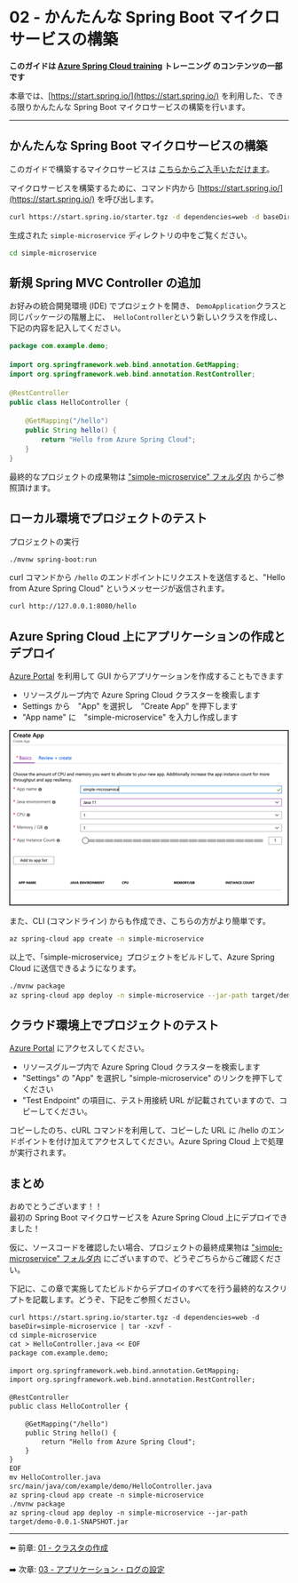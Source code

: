 # 02 - かんたんな Spring Boot マイクロサービスの構築

__このガイドは [Azure Spring Cloud training](../README.md) トレーニング のコンテンツの一部です__

本章では、[https://start.spring.io/](https://start.spring.io/) を利用した、できる限りかんたんな Spring Boot マイクロサービスの構築を行います。

---

## かんたんな Spring Boot マイクロサービスの構築

このガイドで構築するマイクロサービスは [こちらからご入手いただけます](./simple-microservice/)。

マイクロサービスを構築するために、コマンド内から [https://start.spring.io/](https://start.spring.io/) を呼び出します。

```bash
curl https://start.spring.io/starter.tgz -d dependencies=web -d baseDir=simple-microservice | tar -xzvf -
```

生成された `simple-microservice` ディレクトリの中をご覧ください。


```bash
cd simple-microservice
```

## 新規 Spring MVC Controller の追加

お好みの統合開発環境 (IDE) でプロジェクトを開き、 `DemoApplication`クラスと同じパッケージの階層上に、` HelloController`という新しいクラスを作成し、下記の内容を記入してください。

```java
package com.example.demo;

import org.springframework.web.bind.annotation.GetMapping;
import org.springframework.web.bind.annotation.RestController;

@RestController
public class HelloController {

    @GetMapping("/hello")
    public String hello() {
        return "Hello from Azure Spring Cloud";
    }
}
```

最終的なプロジェクトの成果物は ["simple-microservice" フォルダ内](simple-microservice/) からご参照頂けます。


## ローカル環境でプロジェクトのテスト

プロジェクトの実行

```bash
./mvnw spring-boot:run
```

curl コマンドから `/hello` のエンドポイントにリクエストを送信すると、"Hello from Azure Spring Cloud" というメッセージが返信されます。

```bash
curl http://127.0.0.1:8080/hello
```

## Azure Spring Cloud 上にアプリケーションの作成とデプロイ

[Azure Portal](https://portal.azure.com/?WT.mc_id=azurespringcloud-github-yoterada) を利用して GUI からアプリケーションを作成することもできます

- リソースグループ内で Azure Spring Cloud クラスターを検索します
- Settings から　"App" を選択し　”Create App” を押下します
- "App name" に　"simple-microservice" を入力し作成します

![Create application](media/01-create-application.png)

また、CLI (コマンドライン) からも作成でき、こちらの方がより簡単です。

```bash
az spring-cloud app create -n simple-microservice
```

以上で、「simple-microservice」プロジェクトをビルドして、Azure Spring Cloud に送信できるようになります。

```bash
./mvnw package
az spring-cloud app deploy -n simple-microservice --jar-path target/demo-0.0.1-SNAPSHOT.jar
```

## クラウド環境上でプロジェクトのテスト

[Azure Portal](https://portal.azure.com/?WT.mc_id=azurespringcloud-github-yoterada) にアクセスしてください。

- リソースグループ内で Azure Spring Cloud クラスターを検索します
- "Settings" の "App" を選択し "simple-microservice" のリンクを押下してください
- "Test Endpoint" の項目に、テスト用接続 URL が記載されていますので、コピーしてください。

コピーしたのち、cURL コマンドを利用して、コピーした URL に /hello のエンドポイントを付け加えてアクセスしてください。Azure Spring Cloud 上で処理が実行されます。


## まとめ

おめでとうございます！！  
最初の Spring Boot マイクロサービスを Azure Spring Cloud 上にデプロイできました！

仮に、ソースコードを確認したい場合、プロジェクトの最終成果物は ["simple-microservice" フォルダ内](simple-microservice/) にございますので、どうぞごちらからご確認ください。

下記に、この章で実施してたビルドからデプロイのすべてを行う最終的なスクリプトを記載します。どうぞ、下記をご参照ください。

```
curl https://start.spring.io/starter.tgz -d dependencies=web -d baseDir=simple-microservice | tar -xzvf -
cd simple-microservice
cat > HelloController.java << EOF
package com.example.demo;

import org.springframework.web.bind.annotation.GetMapping;
import org.springframework.web.bind.annotation.RestController;

@RestController
public class HelloController {

    @GetMapping("/hello")
    public String hello() {
        return "Hello from Azure Spring Cloud";
    }
}
EOF
mv HelloController.java src/main/java/com/example/demo/HelloController.java
az spring-cloud app create -n simple-microservice
./mvnw package
az spring-cloud app deploy -n simple-microservice --jar-path target/demo-0.0.1-SNAPSHOT.jar
```

---

⬅️ 前章: [01 - クラスタの作成](../01-create-a-cluster/README.md)

➡️ 次章: [03 - アプリケーション・ログの設定](../03-configure-application-logs/README.md)

